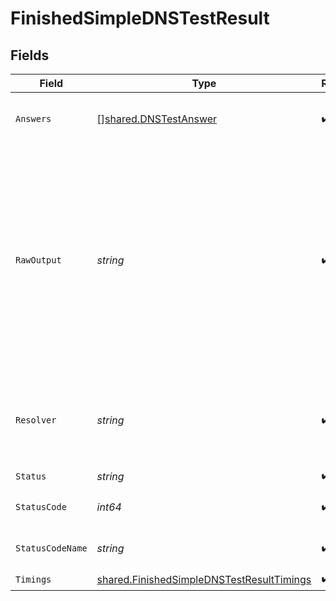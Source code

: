 # FinishedSimpleDNSTestResult


## Fields

| Field                                                                                                                                                                | Type                                                                                                                                                                 | Required                                                                                                                                                             | Description                                                                                                                                                          |
| -------------------------------------------------------------------------------------------------------------------------------------------------------------------- | -------------------------------------------------------------------------------------------------------------------------------------------------------------------- | -------------------------------------------------------------------------------------------------------------------------------------------------------------------- | -------------------------------------------------------------------------------------------------------------------------------------------------------------------- |
| `Answers`                                                                                                                                                            | [][shared.DNSTestAnswer](../../../pkg/models/shared/dnstestanswer.md)                                                                                                | :heavy_check_mark:                                                                                                                                                   | The list of received resource records.                                                                                                                               |
| `RawOutput`                                                                                                                                                          | *string*                                                                                                                                                             | :heavy_check_mark:                                                                                                                                                   | The raw output can be presented to users but is not meant to be parsed clients.<br/>Please use the individual values provided in other fields for automated processing.<br/> |
| `Resolver`                                                                                                                                                           | *string*                                                                                                                                                             | :heavy_check_mark:                                                                                                                                                   | The hostname or IP of the resolver that answered the query.                                                                                                          |
| `Status`                                                                                                                                                             | *string*                                                                                                                                                             | :heavy_check_mark:                                                                                                                                                   | N/A                                                                                                                                                                  |
| `StatusCode`                                                                                                                                                         | *int64*                                                                                                                                                              | :heavy_check_mark:                                                                                                                                                   | The DNS [response code](https://www.iana.org/assignments/dns-parameters/dns-parameters.xhtml#table-dns-parameters-6).                                                |
| `StatusCodeName`                                                                                                                                                     | *string*                                                                                                                                                             | :heavy_check_mark:                                                                                                                                                   | The DNS [response code name](https://www.iana.org/assignments/dns-parameters/dns-parameters.xhtml#table-dns-parameters-6).                                           |
| `Timings`                                                                                                                                                            | [shared.FinishedSimpleDNSTestResultTimings](../../../pkg/models/shared/finishedsimplednstestresulttimings.md)                                                        | :heavy_check_mark:                                                                                                                                                   | N/A                                                                                                                                                                  |